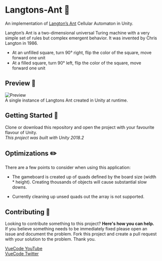 # Langtons-Ant :ant:
An implementation of [Langton’s Ant](https://en.wikipedia.org/wiki/Langton%27s_ant) Cellular Automaton in Unity.  

Langton’s Ant is a two-dimensional universal Turing machine with a very simple set of rules but complex emergent behavior. It was invented by Chris Langton in 1986.

* At an unfilled square, turn 90° right, flip the color of the square, move forward one unit
* At a filled square, turn 90° left, flip the color of the square, move forward one unit

## Preview :eyes:
![Preview](https://i.imgur.com/hrezp31.gif)  
A single instance of Langtons Ant created in Unity at runtime.

## Getting Started :page_with_curl:
Clone or download this repository and open the project with your favourite flavour of Unity.  
_This project was built with Unity 2018.2_

## Optimizations :pencil2:
There are a few points to consider when using this application:
* The gameboard is created up of quads defined by the board size (width * height). Creating thousands of objects will cause substantial slow downs.

* Currently cleaning up unsed quads out the array is not supported.

## Contributing :muscle:
Looking to contribute something to this project? **Here's how you can help.**  
If you believe something needs to be immediately fixed please open an issue and document the problem. Fork this project and create a pull request with your solution to the problem. Thank you.  

[VueCode YouTube](https://www.youtube.com/channel/UCtP-1zQ2g_jpgYvvBqkWltA)  
[VueCode Twitter](https://twitter.com/VueCode/)  
